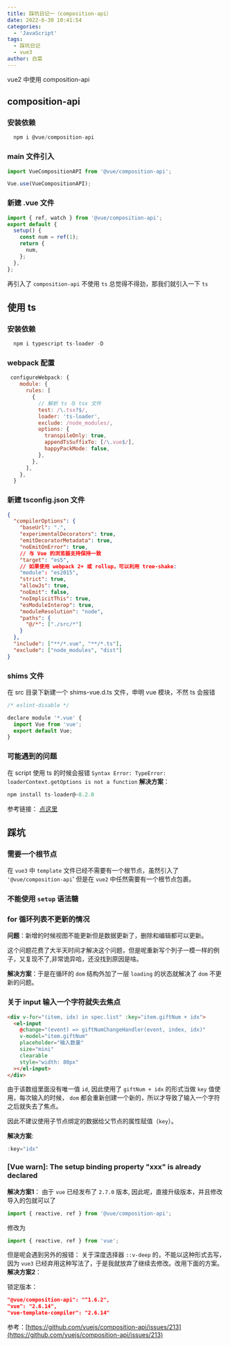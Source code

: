 ```yaml
---
title: 踩坑日记一（composition-api）
date: 2022-6-30 10:41:54
categories:
  - 'JavaScript'
tags:
  - 踩坑日记
  - vue3
author: 白菜
---
```

vue2 中使用 composition-api

## composition-api

### 安装依赖

```javascript
  npm i @vue/composition-api
```

### main 文件引入

```javascript
import VueCompositionAPI from '@vue/composition-api';

Vue.use(VueCompositionAPI);
```

### 新建 .vue 文件

```javascript
import { ref, watch } from '@vue/composition-api';
export default {
  setup() {
    const num = ref(1);
    return {
      num,
    };
  },
};
```

再引入了 `composition-api` 不使用 `ts` 总觉得不得劲，那我们就引入一下 `ts`

## 使用 ts

### 安装依赖

```javascript
  npm i typescript ts-loader -D
```

### webpack 配置

```javascript
 configureWebpack: {
    module: {
      rules: [
        {
          // 解析 ts 与 tsx 文件
          test: /\.tsx?$/,
          loader: 'ts-loader',
          exclude: /node_modules/,
          options: {
            transpileOnly: true,
            appendTsSuffixTo: [/\.vue$/],
            happyPackMode: false,
          },
        },
      ],
    },
  }
```

### 新建 tsconfig.json 文件

```json
{
  "compilerOptions": {
    "baseUrl": ".",
    "experimentalDecorators": true,
    "emitDecoratorMetadata": true,
    "noEmitOnError": true,
    // 与 Vue 的浏览器支持保持一致
    "target": "es5",
    // 如果使用 webpack 2+ 或 rollup，可以利用 tree-shake:
    "module": "es2015",
    "strict": true,
    "allowJs": true,
    "noEmit": false,
    "noImplicitThis": true,
    "esModuleInterop": true,
    "moduleResolution": "node",
    "paths": {
      "@/*": ["./src/*"]
    }
  },
  "include": ["**/*.vue", "**/*.ts"],
  "exclude": ["node_modules", "dist"]
}
```

### shims 文件

在 src 目录下新建一个 shims-vue.d.ts 文件，申明 vue 模块，不然 ts 会报错

```javascript
/* eslint-disable */

declare module '*.vue' {
  import Vue from 'vue';
  export default Vue;
}
```

### 可能遇到的问题

在 script 使用 ts 的时候会报错 `Syntax Error: TypeError: loaderContext.getOptions is not a function`
**解决方案**：

```javascript
npm install ts-loader@~8.2.0
```

参考链接： [点这里](https://stackoverflow.com/questions/68016372/webpack-ts-loader-error-loadercontext-getoptions-is-not-a-function/68806961#68806961)

## 踩坑

### 需要一个根节点

在 `vue3` 中 `template` 文件已经不需要有一个根节点，虽然引入了 `'@vue/composition-api`' 但是在 `vue2` 中任然需要有一个根节点包裹。

### 不能使用 `setup` 语法糖

### for 循环列表不更新的情况

**问题**：新增的时候视图不能更新但是数据更新了，删除和编辑都可以更新。

这个问题花费了大半天时间才解决这个问题，但是呢重新写个列子一模一样的例子，又复现不了,非常诡异哈，还没找到原因是啥。

**解决方案**：于是在循环的 `dom` 结构外加了一层 `loading` 的状态就解决了 `dom` 不更新的问题。

### 关于 input 输入一个字符就失去焦点

```html
<div v-for="(item, idx) in spec.list" :key="item.giftNum + idx">
  <el-input
    @change="(event) => giftNumChangeHandler(event, index, idx)"
    v-model="item.giftNum"
    placeholder="输入数量"
    size="mini"
    clearable
    style="width: 80px"
  ></el-input>
</div>
```

由于该数组里面没有唯一值 `id`, 因此使用了 `giftNum + idx` 的形式当做 `key` 值使用，每次输入的时候， `dom` 都会重新创建一个新的，所以才导致了输入一个字符之后就失去了焦点。

因此不建议使用子节点绑定的数据给父节点的属性赋值（`key`）。

**解决方案**:

```javascript
:key="idx"
```

### [Vue warn]: The setup binding property "xxx" is already declared

**解决方案1**：
由于 `vue` 已经发布了 `2.7.0` 版本, 因此呢，直接升级版本，并且修改导入的包就可以了

```javascript
import { reactive, ref } from '@vue/composition-api';
```

修改为

```javascript
import { reactive, ref } from 'vue';
```

但是呢会遇到另外的报错： 关于深度选择器 `::v-deep` 的，不能以这种形式去写，因为 `vue3` 已经弃用这种写法了，于是我就放弃了继续去修改。改用下面的方案。
**解决方案2**：

锁定版本：

```json
"@vue/composition-api": "^1.6.2",
"vue": "2.6.14",
"vue-template-compiler": "2.6.14"
```

参考：[https://github.com/vuejs/composition-api/issues/213](https://github.com/vuejs/composition-api/issues/213)
